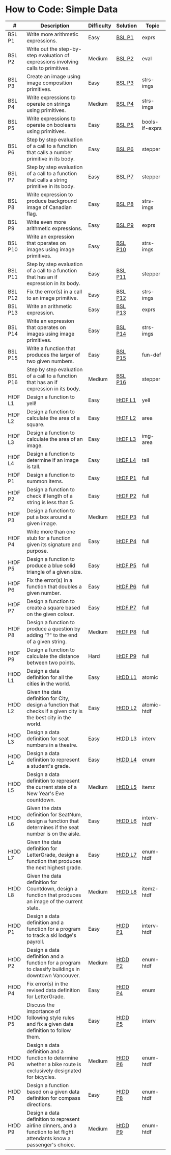 # How to Code: Simple Data

| #           | Description | Difficulty      | Solution | Topic |
| ----------- | ----------- | ------------| ------------ | ------- |
| BSL P1      | Write more arithmetic expressions.      | Easy | [BSL P1](bsl_p1.rkt) | exprs |
| BSL P2      | Write out the step-by-step evaluation of expressions involving calls to primitives. | Medium | [BSL P2](bsl_p2.rkt) | eval |
| BSL P3      | Create an image using image composition primitives. | Easy | [BSL P3](bsl_p3.rkt) | strs-imgs |
| BSL P4      | Write expressions to operate on strings using primitives. | Medium | [BSL P4](bsl_p4.rkt) | strs-imgs |
| BSL P5      | Write expressions to operate on booleans using primitives. | Easy | [BSL P5](bsl_p5.rkt) | bools-if-exprs |
| BSL P6      | Step by step evaluation of a call to a function that calls a number primitive in its body. | Easy | [BSL P6](bsl_p6.rkt) | stepper |
| BSL P7      | Step by step evaluation of a call to a function that calls a string primitive in its body. | Easy | [BSL P7](bsl_p7.rkt) | stepper |
| BSL P8      | Write expression to produce background image of Canadian flag. | Easy | [BSL P8](bsl_p8.rkt) | strs-imgs |
| BSL P9      | Write even more arithmetic expressions. | Easy | [BSL P9](bsl_p9.rkt) | exprs |
| BSL P10      | Write an expression that operates on images using image primitives. | Easy | [BSL P10](bsl_p10.rkt) | strs-imgs |
| BSL P11      | Step by step evaluation of a call to a function that has an if expression in its body. | Easy | [BSL P11](bsl_p11.rkt) | stepper |
| BSL P12      | Fix the error(s) in a call to an image primitive. | Easy | [BSL P12](bsl_p12.rkt) | strs-imgs |
| BSL P13      | Write an arithmetic expression. | Easy | [BSL P13](bsl_p13.rkt) | exprs |
| BSL P14      | Write an expression that operates on images using image primitives. | Easy | [BSL P14](bsl_p14.rkt) | strs-imgs |
| BSL P15      | Write a function that produces the larger of two given numbers. | Easy | [BSL P15](bsl_p15.rkt) | fun-def |
| BSL P16      | Step by step evaluation of a call to a function that has an if expression in its body. | Medium | [BSL P16](bsl_p16.rkt) | stepper |
| HtDF L1      | Design a function to yell! | Easy | [HtDF L1](htdf_l1.rkt) | yell |
| HtDF L2      | Design a function to calculate the area of a square. | Easy | [HtDF L2](htdf_l2.rkt) | area |
| HtDF L3      | Design a function to calculate the area of an image. | Easy | [HtDF L3](htdf_l3.rkt) | img-area |
| HtDF L4      | Design a function to determine if an image is tall. | Easy | [HtDF L4](htdf_l4.rkt) | tall |
| HtDF P1      | Design a function to summon items. | Easy | [HtDF P1](htdf_p1.rkt) | full |
| HtDF P2      | Design a function to check if length of a string is less than 5. | Easy | [HtDF P2](htdf_p2.rkt) | full |
| HtDF P3      | Design a function to put a box around a given image. | Medium | [HtDF P3](htdf_p3.rkt) | full |
| HtDF P4      | Write more than one stub for a function given its signature and purpose. | Easy | [HtDF P4](htdf_p4.rkt) | full |
| HtDF P5      | Design a function to produce a blue solid triangle of a given size. | Easy | [HtDF P5](htdf_p5.rkt) | full |
| HtDF P6      | Fix the error(s) in a function that doubles a given number. | Easy | [HtDF P6](htdf_p6.rkt) | full |
| HtDF P7      | Design a function to create a square based on the given colour. | Easy | [HtDF P7](htdf_p7.rkt) | full |
| HtDF P8      | Design a function to produce a question by adding "?" to the end of a given string. | Medium | [HtDF P8](htdf_p8.rkt) | full |
| HtDF P9      | Design a function to calculate the distance between two points. | Hard | [HtDF P9](htdf_p9.rkt) | full |
| HtDD L1      | Design a data definition for all the cities in the world. | Easy | [HtDD L1](htdd_l1.rkt) | atomic |
| HtDD L2      | Given the data definition for City, design a function that checks if a given city is the best city in the world. | Easy | [HtDD L2](htdd_l2.rkt) | atomic-htdf |
| HtDD L3      | Design a data definition for seat numbers in a theatre. | Easy | [HtDD L3](htdd_l3.rkt) | interv |
| HtDD L4      | Design a data definition to represent a student's grade. | Easy | [HtDD L4](htdd_l4.rkt) | enum |
| HtDD L5      | Design a data definition to represent the current state of a New Year's Eve countdown. | Medium | [HtDD L5](htdd_l5.rkt) | itemz |
| HtDD L6      | Given the data definition for SeatNum, design a function that determines if the seat number is on the aisle. | Easy | [HtDD L6](htdd_l6.rkt) | interv-htdf |
| HtDD L7      | Given the data definition for LetterGrade, design a function that produces the next highest grade. | Easy | [HtDD L7](htdd_l7.rkt) | enum-htdf |
| HtDD L8      | Given the data definition for Countdown, design a function that produces an image of the current state. | Medium | [HtDD L8](htdd_l8.rkt) | itemz-htdf |
| HtDD P1      | Design a data definition and a function for a program to track a ski lodge's payroll. | Easy | [HtDD P1](htdd_p1.rkt) | interv-htdf |
| HtDD P2      | Design a data definition and a function for a program to classify buildings in downtown Vancouver. | Medium | [HtDD P2](htdd_p2.rkt) | enum-htdf |
| HtDD P4      | Fix error(s) in the revised data definition for LetterGrade. | Easy | [HtDD P4](htdd_p4.rkt) | enum |
| HtDD P5      | Discuss the importance of following style rules and fix a given data definition to follow them. | Easy | [HtDD P5](htdd_p5.rkt) | interv |
| HtDD P6      | Design a data definition and a function to determine whether a bike route is exclusively designated for bicycles. | Medium | [HtDD P6](htdd_p6.rkt) | enum-htdf |
| HtDD P8      | Design a function based on a given data definition for compass directions. | Easy | [HtDD P8](htdd_p8.rkt) | enum-htdf |
| HtDD P9      | Design a data definition to represent airline dinners, and a function to let flight attendants know a passenger's choice. | Medium | [HtDD P9](htdd_p9.rkt) | enum-htdf |